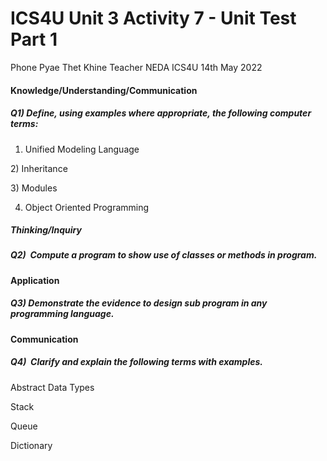 # ICS4U Unit 3 Activity 7 - Unit Test Part 1

Phone Pyae Thet Khine
Teacher NEDA
ICS4U
14th May 2022

#### Knowledge/Understanding/Communication 
##### Q1) Define, using examples where appropriate, the following computer terms:
1) Unified Modeling Language


2) Inheritance


3) Modules


4) Object Oriented Programming



##### Thinking/Inquiry
##### Q2)  Compute a program to show use of classes or methods in program.


#### Application
##### Q3) Demonstrate the evidence to design sub program in any programming language.


#### Communication
##### Q4)  Clarify and explain the following terms with examples.
Abstract Data Types

Stack

Queue

Dictionary